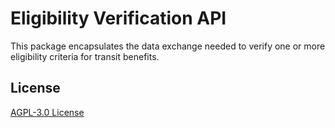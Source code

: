 # Eligibility Verification API
This package encapsulates the data exchange needed to verify one or more eligibility criteria for transit benefits.

## License
[AGPL-3.0 License](./LICENSE)
